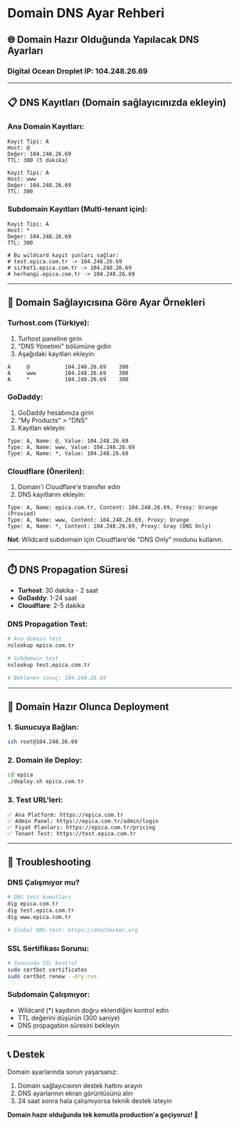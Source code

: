 # Domain DNS Ayar Rehberi

## 🌐 Domain Hazır Olduğunda Yapılacak DNS Ayarları

### Digital Ocean Droplet IP: **104.248.26.69**

---

## 📋 DNS Kayıtları (Domain sağlayıcınızda ekleyin)

### Ana Domain Kayıtları:
```
Kayıt Tipi: A
Host: @
Değer: 104.248.26.69
TTL: 300 (5 dakika)

Kayıt Tipi: A  
Host: www
Değer: 104.248.26.69
TTL: 300
```

### Subdomain Kayıtları (Multi-tenant için):
```
Kayıt Tipi: A
Host: *
Değer: 104.248.26.69
TTL: 300

# Bu wildcard kayıt şunları sağlar:
# test.epica.com.tr -> 104.248.26.69
# sirket1.epica.com.tr -> 104.248.26.69
# herhangi.epica.com.tr -> 104.248.26.69
```

---

## 🎯 Domain Sağlayıcısına Göre Ayar Örnekleri

### **Turhost.com** (Türkiye):
1. Turhost paneline girin
2. "DNS Yönetimi" bölümüne gidin
3. Aşağıdaki kayıtları ekleyin:

```
A     @           104.248.26.69    300
A     www         104.248.26.69    300  
A     *           104.248.26.69    300
```

### **GoDaddy**:
1. GoDaddy hesabınıza girin
2. "My Products" > "DNS" 
3. Kayıtları ekleyin:

```
Type: A, Name: @, Value: 104.248.26.69
Type: A, Name: www, Value: 104.248.26.69
Type: A, Name: *, Value: 104.248.26.69
```

### **Cloudflare** (Önerilen):
1. Domain'i Cloudflare'e transfer edin
2. DNS kayıtlarını ekleyin:

```
Type: A, Name: epica.com.tr, Content: 104.248.26.69, Proxy: Orange (Proxied)
Type: A, Name: www, Content: 104.248.26.69, Proxy: Orange
Type: A, Name: *, Content: 104.248.26.69, Proxy: Gray (DNS Only)
```

**Not**: Wildcard subdomain için Cloudflare'de "DNS Only" modunu kullanın.

---

## ⏱️ DNS Propagation Süresi

- **Turhost**: 30 dakika - 2 saat
- **GoDaddy**: 1-24 saat  
- **Cloudflare**: 2-5 dakika

### DNS Propagation Test:
```bash
# Ana domain test
nslookup epica.com.tr

# Subdomain test  
nslookup test.epica.com.tr

# Beklenen sonuç: 104.248.26.69
```

---

## 🚀 Domain Hazır Olunca Deployment

### 1. Sunucuya Bağlan:
```bash
ssh root@104.248.26.69
```

### 2. Domain ile Deploy:
```bash
cd epica
./deploy.sh epica.com.tr
```

### 3. Test URL'leri:
```
✅ Ana Platform: https://epica.com.tr
✅ Admin Panel: https://epica.com.tr/admin/login  
✅ Fiyat Planları: https://epica.com.tr/pricing
✅ Tenant Test: https://test.epica.com.tr
```

---

## 🔧 Troubleshooting

### DNS Çalışmıyor mu?
```bash
# DNS test komutları
dig epica.com.tr
dig test.epica.com.tr
dig www.epica.com.tr

# Global DNS test: https://dnschecker.org
```

### SSL Sertifikası Sorunu:
```bash
# Sunucuda SSL kontrol
sudo certbot certificates
sudo certbot renew --dry-run
```

### Subdomain Çalışmıyor:
- Wildcard (*) kaydının doğru eklendiğini kontrol edin
- TTL değerini düşürün (300 saniye)
- DNS propagation süresini bekleyin

---

## 📞 Destek

Domain ayarlarında sorun yaşarsanız:
1. Domain sağlayıcısının destek hattını arayın
2. DNS ayarlarının ekran görüntüsünü alın
3. 24 saat sonra hala çalışmıyorsa teknik destek isteyin

**Domain hazır olduğunda tek komutla production'a geçiyoruz! 🎉**
